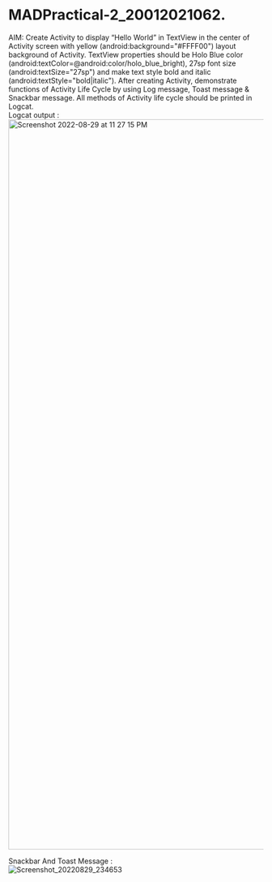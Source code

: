 # MADPractical-2_20012021062.    
AIM:  Create Activity to display “Hello World” in TextView in the center of Activity screen with yellow (android:background="#FFFF00") layout background of Activity. TextView properties should be Holo Blue color (android:textColor=@android:color/holo_blue_bright), 27sp font size (android:textSize="27sp") and make text style bold and italic (android:textStyle="bold|italic"). After creating Activity, demonstrate functions of Activity Life Cycle by using Log message, Toast message & Snackbar message. All methods of Activity life cycle should be printed in Logcat.     
Logcat output :     
<img width="1440" alt="Screenshot 2022-08-29 at 11 27 15 PM" src="https://user-images.githubusercontent.com/90622704/187271838-d456f869-bad3-46f7-98bb-d9d23d2e0c6c.png">
     
Snackbar And Toast Message :    
![Screenshot_20220829_234653](https://user-images.githubusercontent.com/90622704/187272172-d560875d-931c-4eef-b2e5-730ec3d48960.png)
